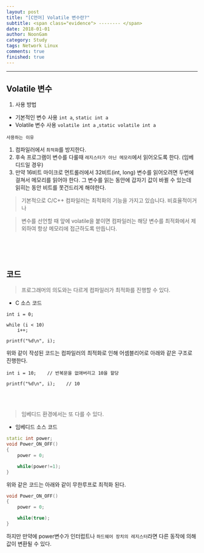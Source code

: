 ```yaml
---
layout: post
title: "[C언어] Volatile 변수란?"
subtitle: <span class="evidence"> -------- </span>
date: 2018-01-01
author: NoonGam
category: Study
tags: Network Linux
comments: true
finished: true
---
```


---

## Volatile 변수

1. 사용 방법
- 기본적인 변수 사용 `int a`, `static int a`
- Volatile 변수 사용 `volatile int a` ,`static volatile int a`  

`사용하는 이유`  
1. 컴파일러에서 `최적화`를 방지한다.
2. 후속 프로그램이 변수를 다룰때 `레지스터가 아닌 메모리`에서 읽어오도록 한다. (임베디드일 경우)
3. 만약 16비트 마이크로 먼트롤러에서 32비트(int, long) 변수를 읽어오려면 두번에 걸쳐서 메모리를 읽어야 한다. 그 변수를 읽는 동안에 갑자기 값이 바뀔 수 있는데 읽히는 동안 비트를 못건드리게 해야한다.

> 기본적으로 C/C++ 컴파일러는 최적화의 기능을 가지고 있습니다. 비효율적이거나

> 변수를 선언할 때 앞에 volatile을 붙이면 컴파일러는 해당 변수를 최적화에서 제외하여 항상 메모리에 접근하도록 만듭니다.

<br><br><br>



## 코드

> 프로그래머의 의도와는 다르게 컴파일러가 최적화를 진행할 수 있다.

- C 소스 코드  

```
int i = 0;

while (i < 10)
    i++;

printf("%d\n", i);
```

위와 같이 작성된 코드는 컴파일러의 최적화로 인해 어셈블리어로 아래와 같은 구조로 진행한다.

```
int i = 10;    // 반복문을 없애버리고 10을 할당

printf("%d\n", i);    // 10
```

<br><br>

> 임베디드 환경에서는 또 다를 수 있다.

- 임베디드 소스 코드

```c++
static int power;
void Power_ON_OFF()
{
    power = 0;

    while(power!=1);    
}
```
위와 같은 코드는 아래와 같이 무한루프로 최적화 된다.

```c++
void Power_ON_OFF()
{
    power = 0;

    while(true);    
}
```

하지만 만약에 power변수가 인터럽트나 `하드웨어 장치의 레지스터`라면 다른 동작에 의해 값이 변환될 수 있다.

<br><br><br>
